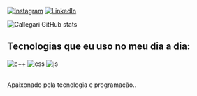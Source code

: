 [![Instagram](https://img.shields.io/badge/Instagram-E4405F?style=for-the-badge&logo=instagram&logoColor=white)](https://www.instagram.com/rafacallega/)
[![LinkedIn](https://img.shields.io/badge/LinkedIn-0077B5?style=for-the-badge&logo=linkedin&logoColor=white)](https://www.linkedin.com/in/rafael-callegari-804429274/)

![Callegari GitHub stats](https://github-readme-stats.vercel.app/api?username=CALLEGARii&show_icons=true&theme=dracula&count_private=true)

## Tecnologias que eu uso no meu dia a dia:

<div style="display: inline_block">
  <img align="center" alt="c++" src="https://img.shields.io/badge/C++-00599C?style=for-the-badge&logo=c%2B%2B&logoColor=white" />
  <img align="center" alt="css" src="https://img.shields.io/badge/CSS3-1572B6?style=for-the-badge&logo=css3&logoColor=white" />
  <img align="center" alt="js" src="https://img.shields.io/badge/JavaScript-F7DF1E?style=for-the-badge&logo=javascript&logoColor=black" />
</div><br/>

Apaixonado pela tecnologia e programação..


